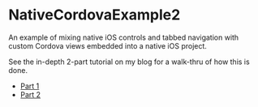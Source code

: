 NativeCordovaExample2
=====================

An example of mixing native iOS controls and tabbed navigation with custom Cordova views embedded into a native iOS project. 

See the in-depth 2-part tutorial on my blog for a walk-thru of how this is done.
<ul>
<li><a href="http://devgirl.org/2014/07/22/mixing-cordova-phonegap-components-with-nativ/">Part 1</a></li>
<li><a href="http://devgirl.org/2014/07/24/mixing-cordovaphonegap-components-with-native-ios-part-2">Part 2</a></li>
</ul>
